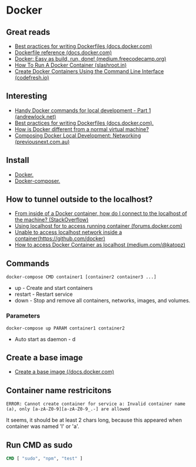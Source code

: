 # Docker

## Great reads

* [Best practices for writing Dockerfiles (docs.docker.com)](https://docs.docker.com/v17.09/engine/userguide/eng-image/dockerfile_best-practices/)
* [Dockerfile reference (docs.docker.com)](https://docs.docker.com/engine/reference/builder/#run)
* [Docker: Easy as build, run, done! (medium.freecodecamp.org)](https://medium.freecodecamp.org/docker-easy-as-build-run-done-e174cc452599)
* [How To Run A Docker Container (slashroot.in)](https://www.slashroot.in/how-run-docker-container)
* [Create Docker Containers Using the Command Line Interface (codefresh.io)](https://codefresh.io/docker-tutorial/create-docker-containers-command-line-interface/)

## Interesting

* [Handy Docker commands for local development - Part 1 (andrewlock.net)](https://andrewlock.net/handy-docker-commands-for-local-development-part-1/)
* [Best practices for writing Dockerfiles (docs.docker.com).](https://docs.docker.com/develop/develop-images/dockerfile_best-practices/)
* [How is Docker different from a normal virtual machine?](https://stackoverflow.com/a/16048358)
* [Composing Docker Local Development: Networking (previousnext.com.au)](https://www.previousnext.com.au/blog/composing-docker-local-development-networking)

## Install

* [Docker.](Install-docker.md)
* [Docker-composer.](Install-docker-compose.md)

## How to tunnel outside to the localhost?

* [From inside of a Docker container, how do I connect to the localhost of the machine?
(StackOverflow)](https://stackoverflow.com/a/24326540)
* [Using localhost for to access running container (forums.docker.com)](https://forums.docker.com/t/using-localhost-for-to-access-running-container/3148/3)
* [Unable to access localhost network inside a container(https://github.com/docker)](https://github.com/docker/for-mac/issues/1898)
* [How to access Docker Container as localhost (medium.com/@katopz)](https://medium.com/@katopz/use-nginx-to-bind-localhost-to-docker-ee804387e1ba)

## Commands

```shell
docker-compose CMD container1 [container2 container3 ...]
```
* up - Create and start containers
* restart -           Restart service
* down -              Stop and remove all containers, networks, images, and volumes.


### Parameters

```shell
docker-compose up PARAM container1 container2
```

* Auto start as daemon - d


## Create a base image

* [Create a base image (/docs.docker.com)](https://docs.docker.com/develop/develop-images/baseimages/)

## Container name restricitons

```shell
ERROR: Cannot create container for service a: Invalid container name (a), only [a-zA-Z0-9][a-zA-Z0-9_.-] are allowed
```
It seems, it should be at least 2 chars long, because this appeared when container was named 'l' or 'a'.

## Run CMD as sudo

```Dockerfile
CMD [ "sudo", "npm", "test" ]
````